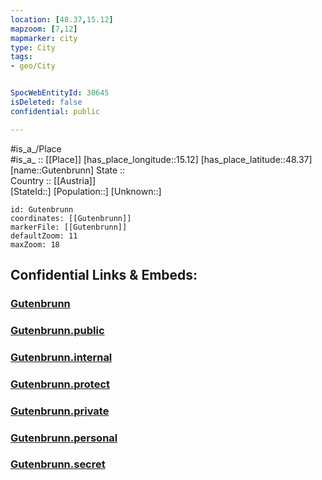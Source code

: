 ```yaml
---
location: [48.37,15.12] 
mapzoom: [7,12] 
mapmarker: city 
type: City
tags:
- geo/City


SpocWebEntityId: 30645
isDeleted: false
confidential: public

---
```

#is_a_/Place  
#is_a_ :: [[Place]] 
[has_place_longitude::15.12] 
[has_place_latitude::48.37] 
[name::Gutenbrunn] 
State ::  
Country :: [[Austria]]  
[StateId::] 
[Population::] 
[Unknown::] 


```leaflet
id: Gutenbrunn
coordinates: [[Gutenbrunn]] 
markerFile: [[Gutenbrunn]] 
defaultZoom: 11 
maxZoom: 18
```


## Confidential Links & Embeds: 

### [Gutenbrunn](/_Standards/Earth/Continent/Europe/Europe~Central/Austria/Austrias_States/Niederösterreich/City/Gutenbrunn.md) 

### [Gutenbrunn.public](/_public/Earth/Continent/Europe/Europe~Central/Austria/Austrias_States/Niederösterreich/City/Gutenbrunn.public.md) 

### [Gutenbrunn.internal](/_internal/Earth/Continent/Europe/Europe~Central/Austria/Austrias_States/Niederösterreich/City/Gutenbrunn.internal.md) 

### [Gutenbrunn.protect](/_protect/Earth/Continent/Europe/Europe~Central/Austria/Austrias_States/Niederösterreich/City/Gutenbrunn.protect.md) 

### [Gutenbrunn.private](/_private/Earth/Continent/Europe/Europe~Central/Austria/Austrias_States/Niederösterreich/City/Gutenbrunn.private.md) 

### [Gutenbrunn.personal](/_personal/Earth/Continent/Europe/Europe~Central/Austria/Austrias_States/Niederösterreich/City/Gutenbrunn.personal.md) 

### [Gutenbrunn.secret](/_secret/Earth/Continent/Europe/Europe~Central/Austria/Austrias_States/Niederösterreich/City/Gutenbrunn.secret.md)

